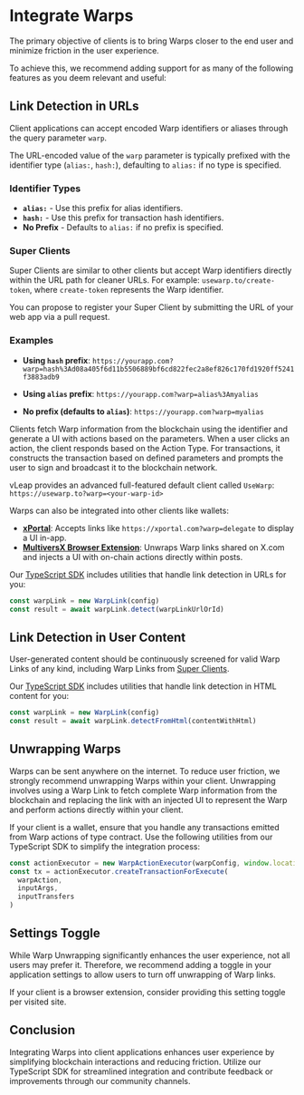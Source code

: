 # Integrate Warps

The primary objective of clients is to bring Warps closer to the end user and minimize friction in the user experience.

To achieve this, we recommend adding support for as many of the following features as you deem relevant and useful:

## Link Detection in URLs

Client applications can accept encoded Warp identifiers or aliases through the query parameter `warp`.

The URL-encoded value of the `warp` parameter is typically prefixed with the identifier type (`alias:`, `hash:`), defaulting to `alias:` if no type is specified.

### Identifier Types

- **`alias:`** - Use this prefix for alias identifiers.
- **`hash:`** - Use this prefix for transaction hash identifiers.
- **No Prefix** - Defaults to `alias:` if no prefix is specified.

### Super Clients

Super Clients are similar to other clients but accept Warp identifiers directly within the URL path for cleaner URLs. For example: `usewarp.to/create-token`, where `create-token` represents the Warp identifier.

You can propose to register your Super Client by submitting the URL of your web app via a pull request.

### Examples

- **Using `hash` prefix**:
  `https://yourapp.com?warp=hash%3Ad08a405f6d11b5506889bf6cd822fec2a8ef826c170fd1920ff5241f3883adb9`

- **Using `alias` prefix**:
  `https://yourapp.com?warp=alias%3Amyalias`

- **No prefix (defaults to `alias`)**:
  `https://yourapp.com?warp=myalias`

Clients fetch Warp information from the blockchain using the identifier and generate a UI with actions based on the parameters. When a user clicks an action, the client responds based on the Action Type. For transactions, it constructs the transaction based on defined parameters and prompts the user to sign and broadcast it to the blockchain network.

vLeap provides an advanced full-featured default client called `UseWarp`:
`https://usewarp.to?warp=<your-warp-id>`

Warps can also be integrated into other clients like wallets:

- **[xPortal](https://xportal.com)**: Accepts links like `https://xportal.com?warp=delegate` to display a UI in-app.
- **[MultiversX Browser Extension](https://chromewebstore.google.com/detail/multiversx-wallet/dngmlblcodfobpdpecaadgfbcggfjfnm)**: Unwraps Warp links shared on X.com and injects a UI with on-chain actions directly within posts.

Our [TypeScript SDK](./sdks.md#typescript) includes utilities that handle link detection in URLs for you:

```typescript
const warpLink = new WarpLink(config)
const result = await warpLink.detect(warpLinkUrlOrId)
```

## Link Detection in User Content

User-generated content should be continuously screened for valid Warp Links of any kind, including Warp Links from [Super Clients](#super-clients).

Our [TypeScript SDK](./sdks.md#typescript) includes utilities that handle link detection in HTML content for you:

```typescript
const warpLink = new WarpLink(config)
const result = await warpLink.detectFromHtml(contentWithHtml)
```

## Unwrapping Warps

Warps can be sent anywhere on the internet. To reduce user friction, we strongly recommend unwrapping Warps within your client. Unwrapping involves using a Warp Link to fetch complete Warp information from the blockchain and replacing the link with an injected UI to represent the Warp and perform actions directly within your client.

If your client is a wallet, ensure that you handle any transactions emitted from Warp actions of type contract.
Use the following utilities from our TypeScript SDK to simplify the integration process:

```typescript
const actionExecutor = new WarpActionExecutor(warpConfig, window.location.href)
const tx = actionExecutor.createTransactionForExecute(
  warpAction,
  inputArgs,
  inputTransfers
)
```

## Settings Toggle

While Warp Unwrapping significantly enhances the user experience, not all users may prefer it. Therefore, we recommend adding a toggle in your application settings to allow users to turn off unwrapping of Warp links.

If your client is a browser extension, consider providing this setting toggle per visited site.

## Conclusion

Integrating Warps into client applications enhances user experience by simplifying blockchain interactions and reducing friction. Utilize our TypeScript SDK for streamlined integration and contribute feedback or improvements through our community channels.
